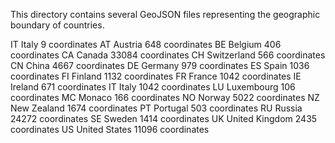 This directory contains several GeoJSON files representing the geographic boundary of countries.

IT Italy 9 coordinates
AT Austria 648 coordinates
BE Belgium 406 coordinates
CA Canada 33084 coordinates
CH Switzerland 566 coordinates
CN China 4667 coordinates
DE Germany 979 coordinates
ES Spain 1036 coordinates
FI Finland 1132 coordinates
FR France 1042 coordinates
IE Ireland 671 coordinates
IT Italy 1042 coordinates
LU Luxembourg 106 coordinates
MC Monaco 166 coordinates
NO Norway 5022 coordinates
NZ New Zealand 1674 coordinates
PT Portugal 503 coordinates
RU Russia 24272 coordinates
SE Sweden 1414 coordinates
UK United Kingdom 2435 coordinates
US United States 11096 coordinates

